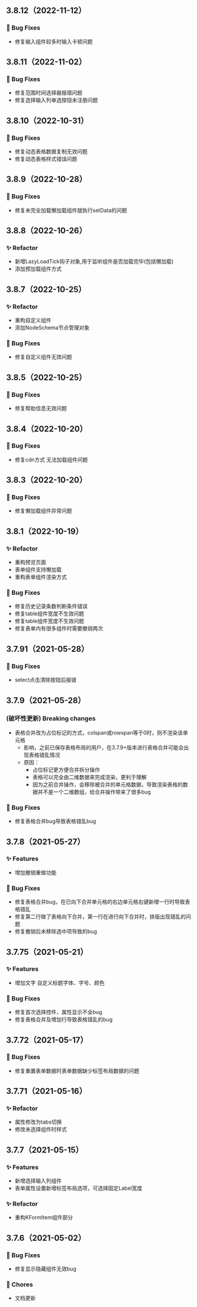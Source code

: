 ## 3.8.12（2022-11-12）
### 🐛 Bug Fixes
- 修复输入组件较多时输入卡顿问题
## 3.8.11（2022-11-02）
### 🐛 Bug Fixes
- 修复范围时间选择器报错问题
- 修复选择输入列单选按钮未注册问题

## 3.8.10（2022-10-31）
### 🐛 Bug Fixes
- 修复动态表格数据复制无效问题
- 修复动态表格样式错误问题

## 3.8.9（2022-10-28）
### 🐛 Bug Fixes
- 修复未完全加载懒加载组件就执行setData的问题

## 3.8.8（2022-10-26）
### ✨ Refactor
- 新增LazyLoadTick钩子对象,用于监听组件是否加载完毕(包括懒加载)
- 添加预加载组件方式

## 3.8.7（2022-10-25）
### ✨ Refactor
- 重构自定义组件
- 添加NodeSchema节点管理对象
### 🐛 Bug Fixes
- 修复自定义组件无效问题

## 3.8.5（2022-10-25）
### 🐛 Bug Fixes
- 修复帮助信息无效问题

## 3.8.4（2022-10-20）
### 🐛 Bug Fixes
- 修复cdn方式 无法加载组件问题


## 3.8.3（2022-10-20）
### 🐛 Bug Fixes
- 修复懒加载组件异常问题

## 3.8.1（2022-10-19）
### ✨ Refactor
- 重构预览页面
- 表单组件支持懒加载
- 重构表单组件渲染方式
### 🐛 Bug Fixes

- 修复历史记录条数判断条件错误
- 修复table组件宽度不生效问题
- 修复table组件宽度不生效问题
- 修复表单内有很多组件时需要撤销两次

## 3.7.91（2021-05-28）
### 🐛 Bug Fixes

- select点击清除按钮后报错

## 3.7.9（2021-05-28）

### (破坏性更新) Breaking changes
- 表格合并改为占位标记的方式，colspan或rowspan等于0时，则不渲染该单元格
    - 影响，之前已保存表格布局的用户，在3.7.9+版本进行表格合并可能会出现表格错乱情况
    - 原因：
        - 占位标记更方便合并拆分操作
        - 表格可以完全由二维数据来完成渲染，更利于理解
        - 因为之前合并操作，会移除被合并的单元格数据，导致渲染表格的数据并不是一个二维数组，给合并操作带来了很多bug
### 🐛 Bug Fixes

- 修复表格合并bug导致表格错乱bug


## 3.7.8（2021-05-27）

### ✨ Features

- 增加撤销重做功能
### 🐛 Bug Fixes

- 修复表格合并bug，在已向下合并单元格的右边单元格右键新增一行时导致表格错乱
- 修复第二行做了表格向下合并，第一行在进行向下合并时，排版出现错乱的问题
- 修复撤销后未移除选中项导致的bug

## 3.7.75（2021-05-21）

### ✨ Features

- 增加文字 自定义标题字体、字号、颜色
### 🐛 Bug Fixes

- 修复首次选择控件，属性显示不全bug
- 修复表格合并及增加行导致表格错乱的bug

## 3.7.72（2021-05-17）
### 🐛 Bug Fixes

- 修复重置表单数据时表单数据缺少标签布局数据的问题

## 3.7.71（2021-05-16）
### ✨ Refactor

- 属性修改为tabs切换
- 修改未选择组件时样式

## 3.7.7（2021-05-15）

### ✨ Features

- 新增选择输入列组件
- 表单属性设置新增标签布局选项，可选择固定Label宽度

### ✨ Refactor

- 重构KFormItem组件部分



## 3.7.6（2021-05-02）

### 🐛 Bug Fixes

- 修复显示隐藏组件无效bug

### 🎫 Chores

- 文档更新

